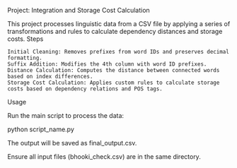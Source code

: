 Project: Integration and Storage Cost Calculation

This project processes linguistic data from a CSV file by applying a series of transformations and rules to calculate dependency distances and storage costs.
Steps

    Initial Cleaning: Removes prefixes from word IDs and preserves decimal formatting.
    Suffix Addition: Modifies the 4th column with word ID prefixes.
    Distance Calculation: Computes the distance between connected words based on index differences.
    Storage Cost Calculation: Applies custom rules to calculate storage costs based on dependency relations and POS tags.

Usage

Run the main script to process the data:

python script_name.py

The output will be saved as final_output.csv.

Ensure all input files (bhooki_check.csv) are in the same directory.
